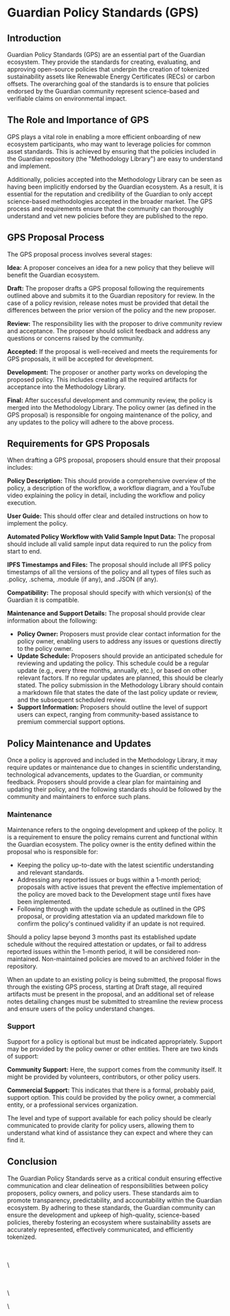 # Guardian Policy Standards (GPS)

## &#x20;Introduction

Guardian Policy Standards (GPS) are an essential part of the Guardian ecosystem. They provide the standards for creating, evaluating, and approving open-source policies that underpin the creation of tokenized sustainability assets like Renewable Energy Certificates (RECs) or carbon offsets. The overarching goal of the standards is to ensure that policies endorsed by the Guardian community represent science-based and verifiable claims on environmental impact.

## The Role and Importance of GPS

GPS plays a vital role in enabling a more efficient onboarding of new ecosystem participants, who may want to leverage policies for common asset standards. This is achieved by ensuring that the policies included in the Guardian repository (the "Methodology Library") are easy to understand and implement.

Additionally, policies accepted into the Methodology Library can be seen as having been implicitly endorsed by the Guardian ecosystem. As a result, it is essential for the reputation and credibility of the Guardian to only accept science-based methodologies accepted in the broader market. The GPS process and requirements ensure that the community can thoroughly understand and vet new policies before they are published to the repo.

## GPS Proposal Process

The GPS proposal process involves several stages:

**Idea:** A proposer conceives an idea for a new policy that they believe will benefit the Guardian ecosystem.

**Draft:** The proposer drafts a GPS proposal following the requirements outlined above and submits it to the Guardian repository for review. In the case of a policy revision, release notes must be provided that detail the differences between the prior version of the policy and the new proposer.

**Review:** The responsibility lies with the proposer to drive community review and acceptance. The proposer should solicit feedback and address any questions or concerns raised by the community.

**Accepted:** If the proposal is well-received and meets the requirements for GPS proposals, it will be accepted for development.

**Development:** The proposer or another party works on developing the proposed policy. This includes creating all the required artifacts for acceptance into the Methodology Library.

**Final:** After successful development and community review, the policy is merged into the Methodology Library. The policy owner (as defined in the GPS proposal) is responsible for ongoing maintenance of the policy, and any updates to the policy will adhere to the above process.

## &#x20;Requirements for GPS Proposals

When drafting a GPS proposal, proposers should ensure that their proposal includes:

**Policy Description:** This should provide a comprehensive overview of the policy, a description of the workflow, a workflow diagram, and a YouTube video explaining the policy in detail, including the workflow and policy execution.

**User Guide:** This should offer clear and detailed instructions on how to implement the policy.

**Automated Policy Workflow with Valid Sample Input Data:** The proposal should include all valid sample input data required to run the policy from start to end.

**IPFS Timestamps and Files:** The proposal should include all IPFS policy timestamps of all the versions of the policy and all types of files such as .policy, .schema, .module (if any), and .JSON (if any).

**Compatibility:** The proposal should specify with which version(s) of the Guardian it is compatible.

**Maintenance and Support Details:** The proposal should provide clear information about the following:

* **Policy Owner:** Proposers must provide clear contact information for the policy owner, enabling users to address any issues or questions directly to the policy owner.&#x20;
* **Update Schedule:** Proposers should provide an anticipated schedule for reviewing and updating the policy. This schedule could be a regular update (e.g., every three months, annually, etc.), or based on other relevant factors. If no regular updates are planned, this should be clearly stated. The policy submission in the Methodology Library should contain a markdown file that states the date of the last policy update or review, and the subsequent scheduled review.
* **Support Information:** Proposers should outline the level of support users can expect, ranging from community-based assistance to premium commercial support options.

## &#x20;Policy Maintenance and Updates

Once a policy is approved and included in the Methodology Library, it may require updates or maintenance due to changes in scientific understanding, technological advancements, updates to the Guardian, or community feedback. Proposers should provide a clear plan for maintaining and updating their policy, and the following standards should be followed by the community and maintainers to enforce such plans.

### Maintenance

Maintenance refers to the ongoing development and upkeep of the policy. It is a requirement to ensure the policy remains current and functional within the Guardian ecosystem. The policy owner is the entity defined within the proposal who is responsible for:

* Keeping the policy up-to-date with the latest scientific understanding and relevant standards.
* Addressing any reported issues or bugs within a 1-month period; proposals with active issues that prevent the effective implementation of the policy are moved back to the Development stage until fixes have been implemented.
* Following through with the update schedule as outlined in the GPS proposal, or providing attestation via an updated markdown file to confirm the policy's continued validity if an update is not required.

Should a policy lapse beyond 3 months past its established update schedule without the required attestation or updates, or fail to address reported issues within the 1-month period, it will be considered non-maintained. Non-maintained policies are moved to an archived folder in the repository.

When an update to an existing policy is being submitted, the proposal flows through the existing GPS process, starting at Draft stage, all required artifacts must be present in the proposal, and an additional set of release notes detailing changes must be submitted to streamline the review process and ensure users of the policy understand changes.&#x20;

### Support

Support for a policy is optional but must be indicated appropriately. Support may be provided by the policy owner or other entities. There are two kinds of support:

**Community Support:** Here, the support comes from the community itself. It might be provided by volunteers, contributors, or other policy users.

**Commercial Support:** This indicates that there is a formal, probably paid, support option. This could be provided by the policy owner, a commercial entity, or a professional services organization.

The level and type of support available for each policy should be clearly communicated to provide clarity for policy users, allowing them to understand what kind of assistance they can expect and where they can find it.

## Conclusion

The Guardian Policy Standards serve as a critical conduit ensuring effective communication and clear delineation of responsibilities between policy proposers, policy owners, and policy users. These standards aim to promote transparency, predictability, and accountability within the Guardian ecosystem. By adhering to these standards, the Guardian community can ensure the development and upkeep of high-quality, science-based policies, thereby fostering an ecosystem where sustainability assets are accurately represented, effectively communicated, and efficiently tokenized.

\
\
\


\
\
\


\
